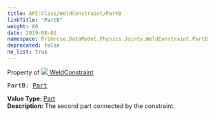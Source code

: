 ```yaml
---
title: API:Class/WeldConstraint/PartB
linkTitle: "PartB"
weight: 80
date: 2019-08-02
namespace: Primrose.DataModel.Physics.Joints.WeldConstraint.PartB
deprecated: false
no_list: true
---
```

Property of <a href="/docs/api-reference/Class/WeldConstraint"><img src="/icons/silk/link.png"/>&nbsp;WeldConstraint</a>
<pre class="method-declaration">
PartB: <a class="type" href="/docs/api-reference/Class/Part">Part</a></pre>
<b>Value Type: </b>
<a class="type" href="/docs/api-reference/Class/Part">Part</a>
<br/>
<b>Description: </b>
The second part connected by the constraint.

